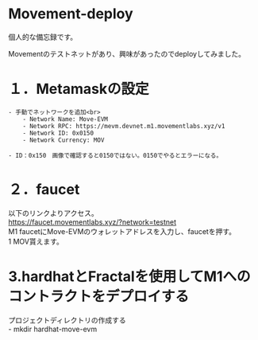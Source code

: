 # Movement-deploy

個人的な備忘録です。

Movementのテストネットがあり、興味があったのでdeployしてみました。

# １．Metamaskの設定
    - 手動でネットワークを追加<br>
        - Network Name: Move-EVM
        - Network RPC: https://mevm.devnet.m1.movementlabs.xyz/v1
        - Network ID: 0x0150
        - Network Currency: MOV

    - ID：0x150　画像で確認すると0150ではない。0150でやるとエラーになる。

# ２．faucet
以下のリンクよりアクセス。<br>
<https://faucet.movementlabs.xyz/?network=testnet><br>
M1 faucetにMove-EVMのウォレットアドレスを入力し、faucetを押す。<br>
1 MOV貰えます。

# 3.hardhatとFractalを使用してM1へのコントラクトをデプロイする
プロジェクトディレクトリの作成する<br>
    - mkdir hardhat-move-evm




